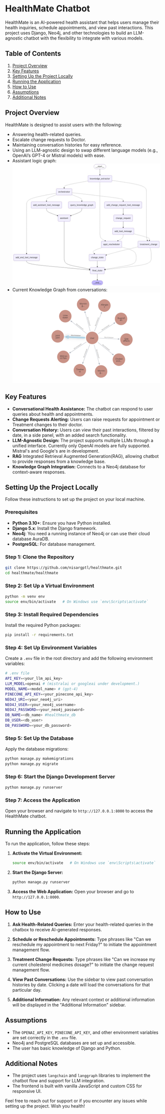 # HealthMate Chatbot

HealthMate is an AI-powered health assistant that helps users manage their health inquiries, schedule appointments, and view past interactions. This project uses Django, Neo4j, and other technologies to build an LLM-agnostic chatbot with the flexibility to integrate with various models.

## Table of Contents
1. [Project Overview](#project-overview)
2. [Key Features](#key-features)
3. [Setting Up the Project Locally](#setting-up-the-project-locally)
4. [Running the Application](#running-the-application)
5. [How to Use](#how-to-use)
6. [Assumptions](#assumptions)
7. [Additional Notes](#additional-notes)

## Project Overview
HealthMate is designed to assist users with the following:
- Answering health-related queries.
- Escalate change requests to Doctor.
- Maintaining conversation histories for easy reference.
- Using an LLM-agnostic design to swap different language models (e.g., OpenAI’s GPT-4 or Mistral models) with ease.
- Assistant logic graph:
![Graph](healthmate/graphs/graph.png)
- Current Knowledge Graph from conversations:
![Knowledge Graph](healthmate/graphs/knowledge_graph.png)

## Key Features
- **Conversational Health Assistance:** The chatbot can respond to user queries about health and appointments.
- **Change Requests Alerting:** Users can raise requests for appointment or Treatment changes to their doctor.
- **Conversation History:** Users can view their past interactions, filtered by date, in a side panel, with an added search functionality.
- **LLM-Agnostic Design:** The project supports multiple LLMs through a unified interface. Currently only OpenAI models are fully supported. Mistral's and Google's are in development.
- **RAG** Integrated Retrieval Augmented Generation(RAG), allowing chatbot to provide responses from a knowledge base.
- **Knowledge Graph Integration:** Connects to a Neo4j database for context-aware responses.

## Setting Up the Project Locally
Follow these instructions to set up the project on your local machine.

### Prerequisites
- **Python 3.10+**: Ensure you have Python installed.
- **Django 5.x**: Install the Django framework.
- **Neo4j**: You need a running instance of Neo4j or can use their cloud database AuraDB.
- **PostgreSQL**: For database management.

### Step 1: Clone the Repository
```bash
git clone https://github.com/nisargptl/healthmate.git
cd healthmate/healthmate
```

### Step 2: Set Up a Virtual Environment
```bash
python -m venv env
source env/bin/activate   # On Windows use `env\Scripts\activate`
```

### Step 3: Install Required Dependencies
Install the required Python packages:

```bash
pip install -r requirements.txt
```

### Step 4: Set Up Environment Variables
Create a `.env` file in the root directory and add the following environment variables:

```bash
# .env file
API_KEY=<your_llm_api_key>
LLM_MODEL=openai # (mistralai or googleai under development.) 
MODEL_NAME=<model_name> # (gpt-4)
PINECONE_API_KEY=<your_pinecone_api_key>
NEO4J_URI=<your_neo4j_uri>
NEO4J_USER=<your_neo4j_username>
NEO4J_PASSWORD=<your_neo4j_password>
DB_NAME=<db_name> #healthmate_db
DB_USER=<db_user>
DB_PASSWORD=<your_db_password>
```

### Step 5: Set Up the Database
Apply the database migrations:

```bash
python manage.py makemigrations
python manage.py migrate
```

### Step 6: Start the Django Development Server
```bash
python manage.py runserver
```

### Step 7: Access the Application
Open your browser and navigate to `http://127.0.0.1:8000` to access the HealthMate chatbot.

## Running the Application
To run the application, follow these steps:

1. **Activate the Virtual Environment:**
   ```bash
   source env/bin/activate   # On Windows use `env\Scripts\activate`
   ```

2. **Start the Django Server:**
   ```bash
   python manage.py runserver
   ```

3. **Access the Web Application:**
   Open your browser and go to `http://127.0.0.1:8000`.
   

## How to Use
1. **Ask Health-Related Queries:**
   Enter your health-related queries in the chatbox to receive AI-generated responses.

2. **Schedule or Reschedule Appointments:**
   Type phrases like "Can we reschedule my appointment to next Friday?" to initiate the appointment management flow.

3. **Treatment Change Requests:**
   Type phrases like "Can we increase my current cholesterol medicines dosage?" to initiate the change request management flow.

3. **View Past Conversations:**
   Use the sidebar to view past conversation histories by date. Clicking a date will load the conversations for that particular day.

4. **Additional Information:**
   Any relevant context or additional information will be displayed in the "Additional Information" sidebar.

## Assumptions
- The `OPENAI_API_KEY`, `PINECONE_API_KEY`, and other environment variables are set correctly in the `.env` file.
- Neo4j and PostgreSQL databases are set up and accessible.
- The user has basic knowledge of Django and Python.

## Additional Notes
- The project uses `langchain` and `langgraph` libraries to implement the chatbot flow and support for LLM integration.
- The frontend is built with vanilla JavaScript and custom CSS for responsive UI.

Feel free to reach out for support or if you encounter any issues while setting up the project. Wish you health!
